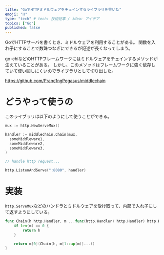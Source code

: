 ```yaml
---
title: "GoでHTTPミドルウェアをチェインするライブラリを書いた"
emoji: "⛓️"
type: "tech" # tech: 技術記事 / idea: アイデア
topics: ["Go"]
published: false
---
```


GoでHTTPサーバを書くとき、ミドルウェアを利用することがある。
関数を入れ子にすることで数珠つなぎにできるが記述が長くなってしまう。

go-chiなどのHTTPフレームワークにはミドルウェアをチェインするメソッドが生えていることがある。
しかし、このメソッドはフレームワークに強く依存していて使い回しにくいのでライブラリとして切り出した。

https://github.com/Pranc1ngPegasus/middlechain

# どうやって使うの

このライブラリは以下のようにして使うことができる。

```go
mux := http.NewServeMux()

handler := middlechain.Chain(mux,
  someMiddleware1,
  someMiddleware2,
  someMiddleware3,
)

// handle http request...

http.ListenAndServe(":8080", handler)
```

# 実装

`http.ServeMux`などのハンドラとミドルウェアを受け取って、内部で入れ子にして返すようにしている。

```go
func Chain(h http.Handler, m ...func(http.Handler) http.Handler) http.Handler {
	if len(m) == 0 {
		return h
	}

	return m[0](Chain(h, m[1:cap(m)]...))
}
```
